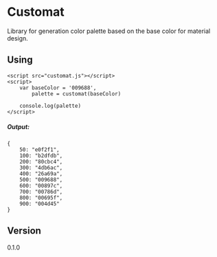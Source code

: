 # Customat
Library for generation color palette based on the base color for material design. 

## Using
```
<script src="customat.js"></script>
<script>
    var baseColor = '009688',
        palette = customat(baseColor)

    console.log(palette)
</script>
```
##### Output:
```
{
    50: "e0f2f1",
    100: "b2dfdb",
    200: "80cbc4",
    300: "4db6ac",
    400: "26a69a",
    500: "009688",
    600: "00897c",
    700: "00786d",
    800: "00695f",
    900: "004d45"
}
```

## Version
0.1.0
